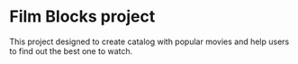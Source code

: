 # Film Blocks project
This project designed to create catalog with popular movies and help users to find out the best one to watch.
